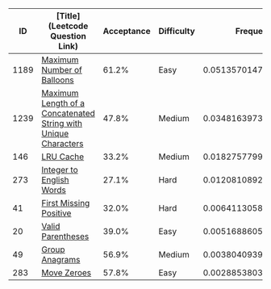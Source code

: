 |ID|[Title](Leetcode Question Link)|Acceptance|Difficulty|Frequency|
|----|-----|----|---|---|
|1189|[Maximum Number of Balloons]( https://leetcode.com/problems/maximum-number-of-balloons)|61.2%|Easy|0.05135701470607597|
|1239|[Maximum Length of a Concatenated String with Unique Characters]( https://leetcode.com/problems/maximum-length-of-a-concatenated-string-with-unique-characters)|47.8%|Medium|0.0348163973224064|
|146|[LRU Cache]( https://leetcode.com/problems/lru-cache)|33.2%|Medium|0.01827577993873683|
|273|[Integer to English Words]( https://leetcode.com/problems/integer-to-english-words)|27.1%|Hard|0.012081089250339716|
|41|[First Missing Positive]( https://leetcode.com/problems/first-missing-positive)|32.0%|Hard|0.0064113058208121855|
|20|[Valid Parentheses]( https://leetcode.com/problems/valid-parentheses)|39.0%|Easy|0.005168860577665306|
|49|[Group Anagrams]( https://leetcode.com/problems/group-anagrams)|56.9%|Medium|0.0038040939835560453|
|283|[Move Zeroes]( https://leetcode.com/problems/move-zeroes)|57.8%|Easy|0.0028853803470673955|
